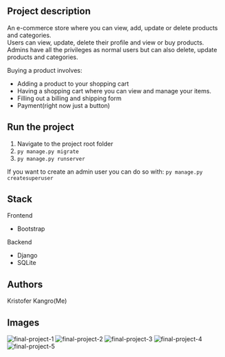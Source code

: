 
## Project description
An e-commerce store where you can view, add, update or delete products and categories.<br>
Users can view, update, delete their profile and view or buy products.<br>
Admins have all the privileges as normal users but can also delete, update products and categories.<br>

Buying a product involves:
- Adding a product to your shopping cart
- Having a shopping cart where you can view and manage your items.
- Filling out a billing and shipping form
- Payment(right now just a button)


## Run the project
1. Navigate to the project root folder
2. ``` py manage.py migrate ```
3. ``` py manage.py runserver ```

If you want to create an admin user you can do so with: ``` py manage.py createsuperuser ```

## Stack

Frontend
- Bootstrap

Backend
- Django
- SQLite

## Authors
Kristofer Kangro(Me)

## Images
![final-project-1](https://user-images.githubusercontent.com/69897943/116808434-69221f80-ab41-11eb-9db2-578b37ea8b90.PNG)
![final-project-2](https://user-images.githubusercontent.com/69897943/116808435-6a534c80-ab41-11eb-8372-88e3170ec78f.PNG)
![final-project-3](https://user-images.githubusercontent.com/69897943/116808436-6aebe300-ab41-11eb-8284-a7b4b8f0e6fe.PNG)
![final-project-4](https://user-images.githubusercontent.com/69897943/116808437-6aebe300-ab41-11eb-847e-2f0854926b79.PNG)
![final-project-5](https://user-images.githubusercontent.com/69897943/116808438-6b847980-ab41-11eb-849c-b1eb1a853045.PNG)




